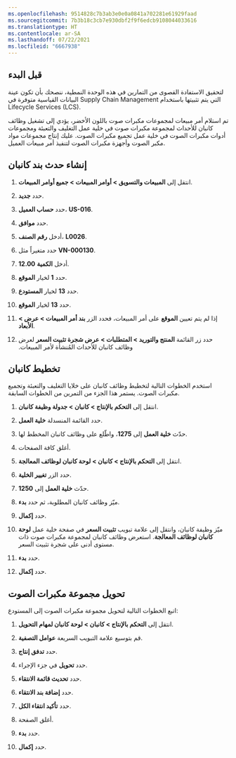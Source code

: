 ```yaml
---
ms.openlocfilehash: 9514828c7b3ab3e0e0a0841a702281e61929faad
ms.sourcegitcommit: 7b3b18c3cb7e930dbf2f9f6edcb9108044033616
ms.translationtype: HT
ms.contentlocale: ar-SA
ms.lasthandoff: 07/22/2021
ms.locfileid: "6667938"
---
```

## <a name="before-you-begin"></a>قبل البدء
لتحقيق الاستفادة القصوى من التمارين في هذه الوحدة النمطية، ننصحك بأن تكون عينة البيانات القياسية متوفرة في Supply Chain Management التي يتم تثبيتها باستخدام Lifecycle Services ‏(LCS).‬

تم استلام أمر مبيعات لمجموعات مكبرات صوت باللون الأخضر، يؤدي إلى تشغيل وظائف كانبان للأحداث لمجموعة مكبرات صوت في خلية عمل التغليف والتعبئة ومجموعات أدوات مكبرات الصوت في خلية عمل تجميع مكبرات الصوت. عليك إنتاج مجموعات مواد مكبر الصوت وأجهزة مكبرات الصوت لتنفيذ أمر مبيعات العميل.

## <a name="crete-a-kanban-line-event"></a>إنشاء حدث بند كانبان‬

1.  انتقل إلى **المبيعات والتسويق > أوامر المبيعات > جميع أوامر المبيعات**.

2.  حدد **جديد**.

3.  حدد **حساب العميل**، **US-016**.

4.  حدد **موافق**.

5.  أدخل **رقم الصنف**، **L0026**.

6.  حدد متغيراً مثل **VN-000130**.

7.  أدخل **الكمية** **12.00**.

8.  حدد **1** لخيار **الموقع**.

9.  حدد **13** لخيار **المستودع**.

10. حدد **13** لخيار **الموقع**.

11. إذا لم يتم تعيين **الموقع** على أمر المبيعات، فحدد الزر **بند أمر المبيعات > عرض > الأبعاد**.

12. حدد زر القائمة **المنتج والتوريد‬‏‫ > المتطلبات > عرض شجرة تثبيت السعر‬‏‫** لعرض وظائف كانبان للأحداث المُنشأة لأمر المبيعات.

## <a name="plan-the-kanbans"></a>تخطيط كانبان

استخدم الخطوات التالية لتخطيط وظائف كانبان على خلايا التغليف والتعبئة وتجميع مكبرات الصوت. يستمر هذا الجزء من التمرين من الخطوات السابقة.

1.  انتقل إلى **التحكم بالإنتاج > كانبان > جدولة وظيفة كانبان**.

2.  حدد القائمة المنسدلة **خلية العمل**.

3.  حدّث **خلية العمل** إلى **1275**، واطّلع على وظائف كانبان المخطط لها.

4.  أغلق كافة الصفحات.

5.  انتقل إلى **التحكم بالإنتاج > كانبان > لوحة كانبان لوظائف المعالجة**.

6.  حدد الزر **تغيير الخلية**.

7.  حدّث **خلية العمل** إلى **1250**.

8.  ميّز وظائف كانبان المطلوبة، ثم حدد **بدء**.

9.  حدد **إكمال**.

12. ميّز وظيفة كانبان، وانتقل إلى علامة تبويب **تثبيت السعر** في صفحة خلية عمل **لوحة كانبان لوظائف المعالجة‬**. استعرض وظائف كانبان لمجموعة مكبرات صوت ذات مستوى أدنى على شجرة تثبيت السعر.

13. حدد **بدء**.

14. حدد **إكمال**.

## <a name="transfer-the-speaker-set"></a>تحويل مجموعة مكبرات الصوت

اتبع الخطوات التالية لتحويل مجموعة مكبرات الصوت إلى المستودع:

1.  انتقل إلى **التحكم بالإنتاج > كانبان > لوحة كانبان لمهام التحويل**.

2.  قم بتوسيع علامة التبويب السريعة **عوامل التصفية**.

3.  حدد **تدفق إنتاج**.

4.  حدد **تحويل** في جزء الإجراء.

5.  حدد **تحديث قائمة الانتقاء**.

5.  حدد **إضافة بند الانتقاء**.

6.  حدد **تأكيد انتقاء الكل**.

7.  أغلق الصفحة.

8.  حدد **بدء**.

9.  حدد **إكمال**. 
